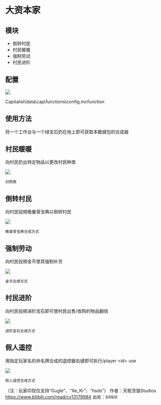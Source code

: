 # 大资本家

## 模块

* 倒转村民
* 村民暖暖
* 强制劳动
* 村民进阶

## 配置

![](https://i0.hdslb.com/bfs/article/3257735a9e215f8c06552a9043bbc7eebbf31578.png)

Capitalist\data\cap\functions\config.mcfunction


## 使用方法

将一个工作台与一个绿宝石扔在地上即可获取本数据包的合成器

## 村民暖暖

向村民扔出特定物品以更改村民种类

![](https://i0.hdslb.com/bfs/article/d27072ee02f6ecbbfe7fc0bc77293eef3c2d3da3.png)

```对照表```

## 倒转村民

向村民投掷晚餐骨宝典以倒转村民

![](https://i0.hdslb.com/bfs/article/b47fa334361b721fd65e8c1c050d4e4d17213d27.png)

```晚餐骨宝典合成方式```

## 强制劳动

向村民投掷金币使其强制补货

![](https://i0.hdslb.com/bfs/article/96358f30b0cea5092fbb414f4e91b5055dad20a0.png)

```金币合成方式```

## 村民进阶

向村民投掷进阶宝石即可使村民出售/收购的物品翻倍

![](https://i0.hdslb.com/bfs/article/65b586802136bde082ef735dbaaae2d09fb5d2b0.png)

```进阶宝石合成方式```

## 假人遥控

用指定玩家名的命名牌合成的遥控器右键即可执行/player \<id\> use

![](https://i0.hdslb.com/bfs/article/f75890876b40ab8f6e2bea7d138bc7b2c5200aaa.png)

```假人遥控合成方式```

（注：玩家ID现仅支持“Gugle”、“Xe_Kr”、“hsds”） 作者：天枢贪狼Studios https://www.bilibili.com/read/cv13179984 出处：bilibili